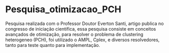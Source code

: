 # Pesquisa_otimizacao_PCH
Pesquisa realizada com o Professor Doutor Everton Santi, artigo publica no congresso de iniciação cientifica, essa pesquisa consiste em conceitos avançados de otimização, para resolver o problema de clustering heterogeneo (PCH), foi utilizado o AMPL, Cplex, e diversos resolvedores, tanto para teste quanto para implementação.
